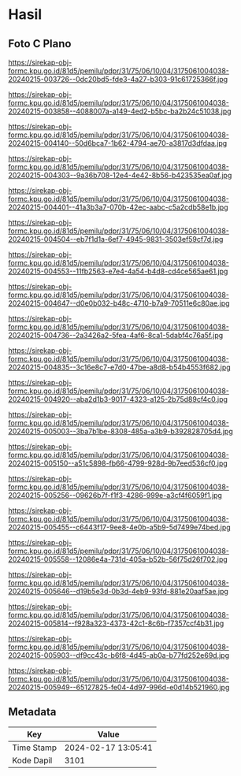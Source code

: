 # Hasil

## Foto C Plano

https://sirekap-obj-formc.kpu.go.id/81d5/pemilu/pdpr/31/75/06/10/04/3175061004038-20240215-003726--0dc20bd5-fde3-4a27-b303-91c61725366f.jpg

https://sirekap-obj-formc.kpu.go.id/81d5/pemilu/pdpr/31/75/06/10/04/3175061004038-20240215-003858--4088007a-a149-4ed2-b5bc-ba2b24c51038.jpg

https://sirekap-obj-formc.kpu.go.id/81d5/pemilu/pdpr/31/75/06/10/04/3175061004038-20240215-004140--50d6bca7-1b62-4794-ae70-a3817d3dfdaa.jpg

https://sirekap-obj-formc.kpu.go.id/81d5/pemilu/pdpr/31/75/06/10/04/3175061004038-20240215-004303--9a36b708-12e4-4e42-8b56-b423535ea0af.jpg

https://sirekap-obj-formc.kpu.go.id/81d5/pemilu/pdpr/31/75/06/10/04/3175061004038-20240215-004401--41a3b3a7-070b-42ec-aabc-c5a2cdb58e1b.jpg

https://sirekap-obj-formc.kpu.go.id/81d5/pemilu/pdpr/31/75/06/10/04/3175061004038-20240215-004504--eb7f1d1a-6ef7-4945-9831-3503ef59cf7d.jpg

https://sirekap-obj-formc.kpu.go.id/81d5/pemilu/pdpr/31/75/06/10/04/3175061004038-20240215-004553--11fb2563-e7e4-4a54-b4d8-cd4ce565ae61.jpg

https://sirekap-obj-formc.kpu.go.id/81d5/pemilu/pdpr/31/75/06/10/04/3175061004038-20240215-004647--d0e0b032-b48c-4710-b7a9-70511e6c80ae.jpg

https://sirekap-obj-formc.kpu.go.id/81d5/pemilu/pdpr/31/75/06/10/04/3175061004038-20240215-004736--2a3426a2-5fea-4af6-8ca1-5dabf4c76a5f.jpg

https://sirekap-obj-formc.kpu.go.id/81d5/pemilu/pdpr/31/75/06/10/04/3175061004038-20240215-004835--3c16e8c7-e7d0-47be-a8d8-b54b4553f682.jpg

https://sirekap-obj-formc.kpu.go.id/81d5/pemilu/pdpr/31/75/06/10/04/3175061004038-20240215-004920--aba2d1b3-9017-4323-a125-2b75d89cf4c0.jpg

https://sirekap-obj-formc.kpu.go.id/81d5/pemilu/pdpr/31/75/06/10/04/3175061004038-20240215-005003--3ba7b1be-8308-485a-a3b9-b392828705d4.jpg

https://sirekap-obj-formc.kpu.go.id/81d5/pemilu/pdpr/31/75/06/10/04/3175061004038-20240215-005150--a51c5898-fb66-4799-928d-9b7eed536cf0.jpg

https://sirekap-obj-formc.kpu.go.id/81d5/pemilu/pdpr/31/75/06/10/04/3175061004038-20240215-005256--09626b7f-f1f3-4286-999e-a3cf4f6059f1.jpg

https://sirekap-obj-formc.kpu.go.id/81d5/pemilu/pdpr/31/75/06/10/04/3175061004038-20240215-005455--c6443f17-9ee8-4e0b-a5b9-5d7499e74bed.jpg

https://sirekap-obj-formc.kpu.go.id/81d5/pemilu/pdpr/31/75/06/10/04/3175061004038-20240215-005558--12086e4a-731d-405a-b52b-56f75d26f702.jpg

https://sirekap-obj-formc.kpu.go.id/81d5/pemilu/pdpr/31/75/06/10/04/3175061004038-20240215-005646--d19b5e3d-0b3d-4eb9-93fd-881e20aaf5ae.jpg

https://sirekap-obj-formc.kpu.go.id/81d5/pemilu/pdpr/31/75/06/10/04/3175061004038-20240215-005814--f928a323-4373-42c1-8c6b-f7357ccf4b31.jpg

https://sirekap-obj-formc.kpu.go.id/81d5/pemilu/pdpr/31/75/06/10/04/3175061004038-20240215-005903--df9cc43c-b6f8-4d45-ab0a-b77fd252e69d.jpg

https://sirekap-obj-formc.kpu.go.id/81d5/pemilu/pdpr/31/75/06/10/04/3175061004038-20240215-005949--65127825-fe04-4d97-996d-e0d14b521960.jpg


## Metadata

| Key        | Value               |
| ---------- | ------------------- |
| Time Stamp | 2024-02-17 13:05:41 |
| Kode Dapil | 3101                |



